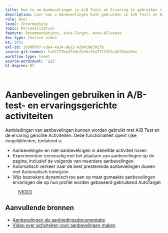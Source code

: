 ```yaml
---
title: Hoe te om Aanbevelingen in A/B Tests en Ervaring te gebruiken richtend Activiteiten
description: Leer hoe u Aanbevelingen kunt gebruiken in A/B Tests en Experience Targeting Activiteiten in Adobe Target.
role: User
level: Intermediate
topic: Personalization
feature: Recommendations, Auto-Target, Auto-Allocate
doc-type: feature video
kt: 3451
exl-id: 16908f07-cda4-4a34-9e11-42b419e3917b
source-git-commit: fcd2273ba373dc2b3bc59a77f1925cdb7b2ed3ee
workflow-type: tm+mt
source-wordcount: '123'
ht-degree: 0%

---
```


# Aanbevelingen gebruiken in A/B-test- en ervaringsgerichte activiteiten

Aanbiedingen van aanbevelingen kunnen worden gebruikt met A/B Test en de ervaring gerichte Activiteiten. Deze functionaliteit opent rijke mogelijkheden, toelatend u:

* Aanbevelingen en niet-aanbevelingen in dezelfde activiteit mixen
* Experimenteer eenvoudig met het plaatsen van aanbevelingen op de pagina, inclusief de volgorde van meerdere aanbevelingen
* Automatisch verkeer naar de best presterende aanbevelingen duwen met Automatisch toewijzen
* Wijs bezoekers dynamisch toe aan op maat gemaakte aanbevelingen ervaringen die op hun profiel worden gebaseerd gebruikend AutoTarget

>[!VIDEO](https://video.tv.adobe.com/v/28878?quality=12)

## Aanvullende bronnen

* [ Aanbevelingen als aanbiedingsdocumentatie ](https://experienceleague.adobe.com/docs/target/using/recommendations/recommendations-as-an-offer.html?lang=en)
* [Video over activiteiten voor aanbevelingen maken](create-a-recommendations-activity.md)
